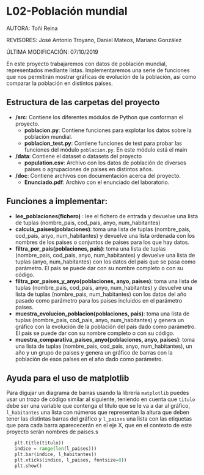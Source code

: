 # L02-Población mundial

AUTORA: Toñi Reina

REVISORES: José Antonio Troyano, Daniel Mateos, Mariano González

ÚLTIMA MODIFICACIÓN: 07/10/2019


En este proyecto trabajaremos con datos de población mundial, representados mediante listas. Implementaremos una serie de funciones que nos permitirán mostrar gráficas de evolución de la población, así como comparar la población en distintos países.

## Estructura de las carpetas del proyecto

* **/src**: Contiene los diferentes módulos de Python que conforman el proyecto.
    * **poblacion.py**: Contiene funciones para explotar los datos sobre la población mundial.
    * **poblacion_test.py**: Contiene funciones de test para probar las funciones del módulo `poblacion.py`. En este módulo está el main
* **/data**: Contiene el dataset o datasets del proyecto
    * **population.csv**: Archivo con los datos de población de diversos paises o agrupaciones de paises en distintos años.
* **/doc**: Contiene archivos con documentación acerca del proyecto.
    * **Enunciado.pdf**: Archivo con el enunciado del laboratorio.
 
## Funciones a implementar:

* **lee_poblaciones(fichero)** : lee el fichero de entrada y devuelve una lista de tuplas 
    (nombre_pais, cod_pais, anyo, num_habitantes)
* **calcula_paises(poblaciones)**: toma una lista de tuplas (nombre_pais, cod_pais, anyo, num_habitantes) y devuelve una lista ordenada con los nombres de los paises o conjuntos de paises para los que hay datos.
* **filtra_por_pais(poblaciones, pais)**: toma una lista de tuplas (nombre_pais, cod_pais, anyo, num_habitantes) y devuelve una lista de tuplas (anyo, num_habitantes) con los datos del pais que se pasa como parámetro. El pais se puede dar con su nombre completo o con su código.
* **filtra_por_paises_y_anyo(poblaciones, anyo, paises)**: toma una lista de tuplas (nombre_pais, cod_pais, anyo, num_habitantes) y devuelve una lista de tuplas (nombre_pais, num_habitantes) con los datos del año pasado como parámetro para los paises incluidos en el parámetro paises. 
* **muestra_evolucion_poblacion(poblaciones, pais)**: toma una lista de tuplas (nombre_pais, cod_pais, anyo, num_habitantes) y genera un gráfico con la evolución de la población del pais dado como parámetro. El pais se puede dar con su nombre completo o con su código.
* **muestra_comparativa_paises_anyo(poblaciones, anyo, paises)**: toma una lista de tuplas (nombre_pais, cod_pais, anyo, num_habitantes), un año y un grupo de paises y genera un gráfico de barras con la población de esos países en el año dado como parámetro.

## Ayuda para el uso de matplotlib

Para digujar un diagrama de barras usando la librería `matplotlib` puedes usar un trozo de código similar al siguiente, teniendo en cuenta que `titulo` debe ser una variable que contenga el título que se le va a dar al gráfico, `l_habitantes` una lista con números que representan la altura que deben tener las distintas barras del gráfico  y `l_paises` una lista con las etiquetas que para cada barra aparececerán en el eje X, que en el contexto de este proyecto serán nombres de paises.s
     
 ```python 
    plt.title(titulo))
    indice = range(len(l_paises)))
    plt.bar(indice, l_habitantes))
    plt.xticks(indice, l_paises, fontsize=8))
    plt.show()
````
